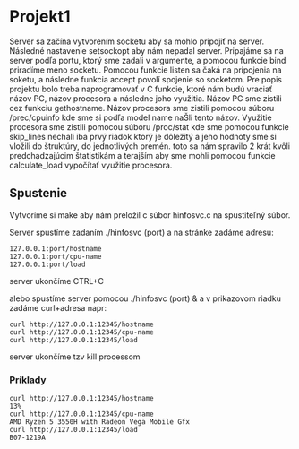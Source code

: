 # Projekt1

Server sa začína vytvorením socketu aby sa mohlo pripojiť na server. Následné nastavenie setsockopt aby nám nepadal server.
Pripajáme sa na server podľa portu, ktorý sme zadali v argumente, a pomocou funkcie bind priradíme meno socketu.
Pomocou funkcie listen sa čaká na pripojenia na soketu, a následne funkcia accept povolí spojenie so socketom.
Pre popis projektu bolo treba naprogramovať v C funkcie, ktoré nám budú vraciať názov PC, názov procesora a následne joho využitia. 
Názov PC sme zistili cez funkciu gethostname. 
Názov procesora sme zistili pomocou súboru /prec/cpuinfo kde sme si podľa model name naŠli tento názov. 
Využitie procesora sme zistili pomocou súboru /proc/stat kde sme pomocou funkcie skip_lines nechali iba prvý riadok ktorý je dôležitý a jeho hodnoty sme si vložili do štruktúry, do jednotlivých premén. toto sa nám spravilo 2 krát kvôli predchadzajúcim štatistikám a terajším aby sme mohli pomocou funkcie calculate_load vypočítať využitie procesora.

## Spustenie 

Vytvoríme si make aby nám preložil c súbor hinfosvc.c na spustiteľný súbor.

Server spustíme zadaním ./hinfosvc (port) a na stránke zadáme adresu:
```
127.0.0.1:port/hostname
127.0.0.1:port/cpu-name
127.0.0.1:port/load
```
server ukončíme CTRL+C

alebo spustíme server pomocou ./hinfosvc (port) & a v prikazovom riadku zadáme curl+adresa napr:
```
curl http://127.0.0.1:12345/hostname
curl http://127.0.0.1:12345/cpu-name
curl http://127.0.0.1:12345/load
```
server ukončíme tzv kill processom


### Príklady
```
curl http://127.0.0.1:12345/hostname
13%
curl http://127.0.0.1:12345/cpu-name
AMD Ryzen 5 3550H with Radeon Vega Mobile Gfx
curl http://127.0.0.1:12345/load
B07-1219A
```
